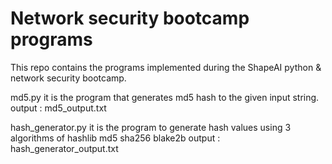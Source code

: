 # Network security bootcamp programs
This repo contains the programs implemented during the ShapeAI python & network security bootcamp.

md5.py
it is the program that generates md5 hash to the given input string.
output :  md5_output.txt

hash_generator.py
it is the program to generate hash values using 3 algorithms of hashlib
md5
sha256
blake2b
output : hash_generator_output.txt
